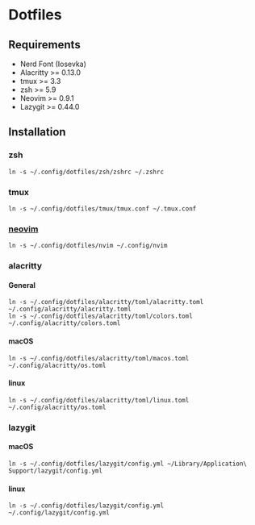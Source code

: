 # Dotfiles

## Requirements
- Nerd Font (Iosevka)
- Alacritty >= 0.13.0
- tmux >= 3.3
- zsh >= 5.9
- Neovim >= 0.9.1
- Lazygit >= 0.44.0

## Installation

### zsh

```shell
ln -s ~/.config/dotfiles/zsh/zshrc ~/.zshrc
```

### tmux

```shell
ln -s ~/.config/dotfiles/tmux/tmux.conf ~/.tmux.conf
```

### [neovim](/nvim/README.md)

```shell
ln -s ~/.config/dotfiles/nvim ~/.config/nvim
```

### alacritty

#### General

```shell
ln -s ~/.config/dotfiles/alacritty/toml/alacritty.toml ~/.config/alacritty/alacritty.toml
ln -s ~/.config/dotfiles/alacritty/toml/colors.toml ~/.config/alacritty/colors.toml
```

#### macOS

```shell
ln -s ~/.config/dotfiles/alacritty/toml/macos.toml ~/.config/alacritty/os.toml
```

#### linux

```shell
ln -s ~/.config/dotfiles/alacritty/toml/linux.toml ~/.config/alacritty/os.toml
```

### lazygit

#### macOS

```shell
ln -s ~/.config/dotfiles/lazygit/config.yml ~/Library/Application\ Support/lazygit/config.yml
```

#### linux

```shell
ln -s ~/.config/dotfiles/lazygit/config.yml ~/.config/lazygit/config.yml
```
